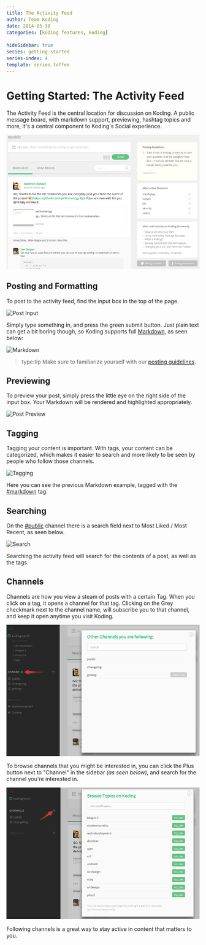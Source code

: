 ```yaml
---
title: The Activity Feed
author: Team Koding
date: 2014-05-30
categories: [koding features, koding]

hideSidebar: true
series: getting-started
series-index: 4
template: series.toffee
---
```


# Getting Started: The Activity Feed

The Activity Feed is the central location for discussion on Koding. A
public message board, with markdown support, previewing, hashtag topics
and more, it's a central component to Koding's Social experience.

![Koding Activity Feed](activity-feed.png)



## Posting and Formatting

To post to the activity feed, find the input box in the top of the page.

![Post Input](posting.png)

Simply type something in, and press the green submit button. Just plain text
can get a bit boring though, so Koding supports full
[Markdown](/guides/markdown), as seen below:

![Markdown](markdown.png)

> type:tip
> Make sure to familiarize yourself with our [posting guidelines](/faq/posting-guidelines/).

## Previewing

To preview your post, simply press the little eye on the right side of
the input box. Your Markdown will be rendered and highlighted
appropriately.

![Post Preview](preview.png)

## Tagging

Tagging your content is important. With tags, your content can be
categorized, which makes it easier to search and more likely to be seen
by people who follow those channels.

![Tagging](tagging.png)

Here you can see the previous Markdown example, tagged with the
[#markdown][markdown channel] tag.

## Searching

On the [#public][public channel] channel there is a search field next to
Most Liked / Most Recent, as seen below.

![Search](search.png)

Searching the activity feed will search for the contents of a post, as
well as the tags.

## Channels

Channels are how you view a steam of posts with a certain Tag. When you
click on a tag, it opens a channel for that tag. Clicking on the Grey
checkmark next to the channel name, will subscribe you to that channel,
and keep it open anytime you visit Koding.

![Following](followed.png)

To browse channels that you might be interested in, you can click the
Plus button next to "Channel" in the sidebar *(as seen below)*, and
search for the channel you're interested in.

![Searching Channels](browsing-channels.png)

Following channels is a great way to stay active in content that matters
to you.



[koding]: https://koding.com
[public channel]: https://koding.com/Activity/Public
[markdown channel]: https://koding.com/Activity/Topic/markdown
